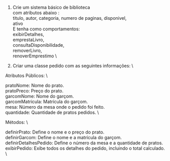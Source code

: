 1) Crie um sistema básico de biblioteca \
com atributos abaixo : \
titulo, autor, categoria, numero de paginas, disponivel, \
ativo \
E tenha como comportamentos: \
exibirDetalhes, \
emprestaLivro, \
consultaDisponibilidade, \
removerLivro, \
renoverEmprestimo \


2) Criar uma classe pedido com as seguintes informações: \

Atributos Públicos: \

pratoNome: Nome do prato. \
pratoPreco: Preço do prato. \
garcomNome: Nome do garçom. \
garcomMatricula: Matrícula do garçom. \
mesa: Número da mesa onde o pedido foi feito. \
quantidade: Quantidade de pratos pedidos. \

Métodos: \

definirPrato: Define o nome e o preço do prato. \
definirGarcom: Define o nome e a matrícula do garçom. \
definirDetalhesPedido: Define o número da mesa e a quantidade de pratos. \
exibirPedido: Exibe todos os detalhes do pedido, incluindo o total calculado. \